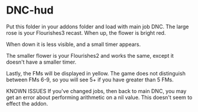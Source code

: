 # DNC-hud
Put this folder in your addons folder and load with main job DNC. The large rose is your Flourishes3 recast. When up, the flower is bright red. 

When down it is less visible, and a small timer appears.

The smaller flower is your Flourishes2 and works the same, except it doesn't have a smaller timer.

Lastly, the FMs will be displayed in yellow. The game does not distinguish between FMs 6-9, so you will see 5+ if you have
greater than 5 FMs.


KNOWN ISSUES
If you've changed jobs, then back to main DNC, you may get an error about performing arithmetic on a nil value. 
This doesn't seem to effect the addon.
